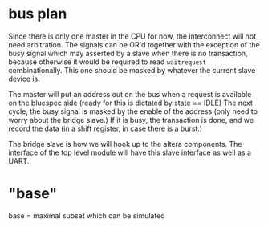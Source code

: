 # bus plan

Since there is only one master in the CPU for now, the interconnect will not need arbitration.
The signals can be OR'd together with the exception of the busy signal which may asserted by a slave when there is no transaction, because otherwise it would be required to read `waitrequest` combinationally. This one should be masked by whatever the current slave device is. 

The master will put an address out on the bus when a request is available on the bluespec side (ready for this is dictated by state == IDLE)
The next cycle, the busy signal is masked by the enable of the address (only need to worry about the bridge slave.)
If it is busy, the transaction is done, and we record the data (in a shift register, in case there is a burst.)

The bridge slave is how we will hook up to the altera components. The interface of the top level module will have this slave interface as well as a UART.


# "base"

base = maximal subset which can be simulated
